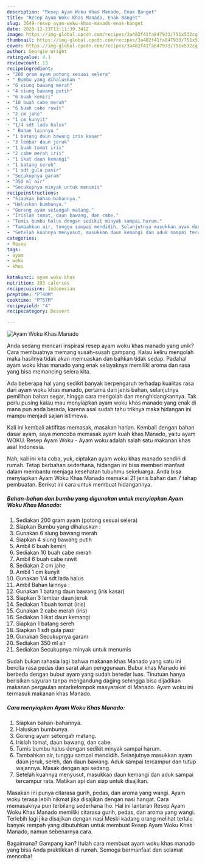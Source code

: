 ```yaml
---
description: "Resep Ayam Woku Khas Manado, Enak Banget"
title: "Resep Ayam Woku Khas Manado, Enak Banget"
slug: 3649-resep-ayam-woku-khas-manado-enak-banget
date: 2020-12-23T11:11:39.341Z
image: https://img-global.cpcdn.com/recipes/3a482f41fa847933/751x532cq70/ayam-woku-khas-manado-foto-resep-utama.jpg
thumbnail: https://img-global.cpcdn.com/recipes/3a482f41fa847933/751x532cq70/ayam-woku-khas-manado-foto-resep-utama.jpg
cover: https://img-global.cpcdn.com/recipes/3a482f41fa847933/751x532cq70/ayam-woku-khas-manado-foto-resep-utama.jpg
author: Georgie Wright
ratingvalue: 4.1
reviewcount: 13
recipeingredient:
- "200 gram ayam potong sesuai selera"
- " Bumbu yang dihaluskan "
- "6 siung bawang merah"
- "4 siung bawang putih"
- "6 buah kemiri"
- "10 buah cabe merah"
- "6 buah cabe rawit"
- "2 cm jahe"
- "1 cm kunyit"
- "1/4 sdt lada halus"
- " Bahan lainnya "
- "1 batang daun bawang iris kasar"
- "3 lembar daun jeruk"
- "1 buah tomat iris"
- "2 cabe merah iris"
- "1 ikat daun kemangi"
- "1 batang sereh"
- "1 sdt gula pasir"
- "Secukupnya garam"
- "350 ml air"
- "Secukupnya minyak untuk menumis"
recipeinstructions:
- "Siapkan bahan-bahannya."
- "Haluskan bumbunya."
- "Goreng ayam setengah matang."
- "Irislah tomat, daun bawang, dan cabe."
- "Tumis bumbu halus dengan sedikit minyak sampai harum."
- "Tambahkan air, tunggu sampai mendidih. Selanjutnya masukkan ayam daun jeruk, sereh, dan daun bawang. Aduk sampai tercampur dan tutup wajannya. Masak dengan api sedang."
- "Setelah kuahnya menyusut, masukkan daun kemangi dan aduk sampai tercampur rata. Matikan api dan siap untuk disajikan."
categories:
- Resep
tags:
- ayam
- woku
- khas

katakunci: ayam woku khas 
nutrition: 293 calories
recipecuisine: Indonesian
preptime: "PT40M"
cooktime: "PT57M"
recipeyield: "4"
recipecategory: Dessert

---
```



![Ayam Woku Khas Manado](https://img-global.cpcdn.com/recipes/3a482f41fa847933/751x532cq70/ayam-woku-khas-manado-foto-resep-utama.jpg)

Anda sedang mencari inspirasi resep ayam woku khas manado yang unik? Cara membuatnya memang susah-susah gampang. Kalau keliru mengolah maka hasilnya tidak akan memuaskan dan bahkan tidak sedap. Padahal ayam woku khas manado yang enak selayaknya memiliki aroma dan rasa yang bisa memancing selera kita.

Ada beberapa hal yang sedikit banyak berpengaruh terhadap kualitas rasa dari ayam woku khas manado, pertama dari jenis bahan, selanjutnya pemilihan bahan segar, hingga cara mengolah dan menghidangkannya. Tak perlu pusing kalau mau menyiapkan ayam woku khas manado yang enak di mana pun anda berada, karena asal sudah tahu triknya maka hidangan ini mampu menjadi sajian istimewa.

Kali ini kembali aktifitas memasak, masakan harian. Kembali dengan bahan dasar ayam, saya mencoba memasak ayam kuah khas Manado, yaitu ayam WOKU. Resep Ayam Woku - Ayam woku adalah salah satu makanan khas asal Indonesia.


Nah, kali ini kita coba, yuk, ciptakan ayam woku khas manado sendiri di rumah. Tetap berbahan sederhana, hidangan ini bisa memberi manfaat dalam membantu menjaga kesehatan tubuhmu sekeluarga. Anda bisa menyiapkan Ayam Woku Khas Manado memakai 21 jenis bahan dan 7 tahap pembuatan. Berikut ini cara untuk membuat hidangannya.

<!--inarticleads1-->

##### Bahan-bahan dan bumbu yang digunakan untuk menyiapkan Ayam Woku Khas Manado:

1. Sediakan 200 gram ayam (potong sesuai selera)
1. Siapkan  Bumbu yang dihaluskan :
1. Gunakan 6 siung bawang merah
1. Siapkan 4 siung bawang putih
1. Ambil 6 buah kemiri
1. Sediakan 10 buah cabe merah
1. Ambil 6 buah cabe rawit
1. Sediakan 2 cm jahe
1. Ambil 1 cm kunyit
1. Gunakan 1/4 sdt lada halus
1. Ambil  Bahan lainnya :
1. Gunakan 1 batang daun bawang (iris kasar)
1. Siapkan 3 lembar daun jeruk
1. Sediakan 1 buah tomat (iris)
1. Gunakan 2 cabe merah (iris)
1. Sediakan 1 ikat daun kemangi
1. Siapkan 1 batang sereh
1. Siapkan 1 sdt gula pasir
1. Gunakan Secukupnya garam
1. Sediakan 350 ml air
1. Sediakan Secukupnya minyak untuk menumis


Sudah bukan rahasia lagi bahwa makanan khas Manado yang satu ini bercita rasa pedas dan sarat akan penggunaan. Bubur khas Manado ini berbeda dengan bubur ayam yang sudah beredar luas. Tinutuan hanya berisikan sayuran tanpa mengandung daging sehingga bisa dijadikan makanan pergaulan antarkelompok masyarakat di Manado. Ayam woku ini termasuk makanan khas Manado. 

<!--inarticleads2-->

##### Cara menyiapkan Ayam Woku Khas Manado:

1. Siapkan bahan-bahannya.
1. Haluskan bumbunya.
1. Goreng ayam setengah matang.
1. Irislah tomat, daun bawang, dan cabe.
1. Tumis bumbu halus dengan sedikit minyak sampai harum.
1. Tambahkan air, tunggu sampai mendidih. Selanjutnya masukkan ayam daun jeruk, sereh, dan daun bawang. Aduk sampai tercampur dan tutup wajannya. Masak dengan api sedang.
1. Setelah kuahnya menyusut, masukkan daun kemangi dan aduk sampai tercampur rata. Matikan api dan siap untuk disajikan.


Masakan ini punya citarasa gurih, pedas, dan aroma yang wangi. Ayam woku terasa lebih nikmat jika disajikan dengan nasi hangat. Cara memasaknya pun terbilang sederhana lho. Hal ini lantaran Resep Ayam Woku Khas Manado memiliki citarasa gurih, pedas, dan aroma yang wangi. Terlebih lagi jika disajikan dengan nasi Meski kadang orang melihat terlalu banyak rempah yang dibutuhkan untuk membuat Resep Ayam Woku Khas Manado, namun sebenarnya cara. 

Bagaimana? Gampang kan? Itulah cara membuat ayam woku khas manado yang bisa Anda praktikkan di rumah. Semoga bermanfaat dan selamat mencoba!
